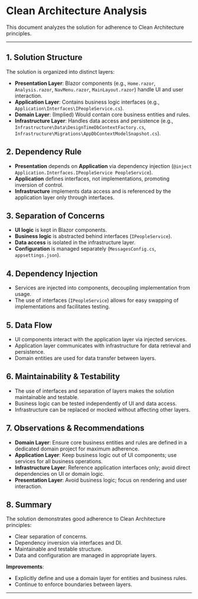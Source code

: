 ﻿# Clean Architecture Analysis

This document analyzes the solution for adherence to Clean Architecture principles.

---
## 1. Solution Structure

The solution is organized into distinct layers:
- **Presentation Layer**: Blazor components (e.g., `Home.razor`, `Analysis.razor`, `NavMenu.razor`, `MainLayout.razor`) handle UI and user interaction.
- **Application Layer**: Contains business logic interfaces (e.g., `Application\Interfaces\IPeopleService.cs`).
- **Domain Layer**: (Implied) Would contain core business entities and rules.
- **Infrastructure Layer**: Handles data access and persistence (e.g., `Infrastructure\Data\DesignTimeDbContextFactory.cs`, `Infrastructure\Migrations\AppDbContextModelSnapshot.cs`).

## 2. Dependency Rule

- **Presentation** depends on **Application** via dependency injection (`@inject Application.Interfaces.IPeopleService PeopleService`).
- **Application** defines interfaces, not implementations, promoting inversion of control.
- **Infrastructure** implements data access and is referenced by the application layer only through interfaces.

## 3. Separation of Concerns

- **UI logic** is kept in Blazor components.
- **Business logic** is abstracted behind interfaces (`IPeopleService`).
- **Data access** is isolated in the infrastructure layer.
- **Configuration** is managed separately (`MessagesConfig.cs`, `appsettings.json`).

## 4. Dependency Injection

- Services are injected into components, decoupling implementation from usage.
- The use of interfaces (`IPeopleService`) allows for easy swapping of implementations and facilitates testing.

## 5. Data Flow

- UI components interact with the application layer via injected services.
- Application layer communicates with infrastructure for data retrieval and persistence.
- Domain entities are used for data transfer between layers.

## 6. Maintainability & Testability

- The use of interfaces and separation of layers makes the solution maintainable and testable.
- Business logic can be tested independently of UI and data access.
- Infrastructure can be replaced or mocked without affecting other layers.

## 7. Observations & Recommendations

- **Domain Layer**: Ensure core business entities and rules are defined in a dedicated domain project for maximum adherence.
- **Application Layer**: Keep business logic out of UI components; use services for all business operations.
- **Infrastructure Layer**: Reference application interfaces only; avoid direct dependencies on UI or domain logic.
- **Presentation Layer**: Avoid business logic; focus on rendering and user interaction.

## 8. Summary

The solution demonstrates good adherence to Clean Architecture principles:
- Clear separation of concerns.
- Dependency inversion via interfaces and DI.
- Maintainable and testable structure.
- Data and configuration are managed in appropriate layers.

**Improvements**:  
- Explicitly define and use a domain layer for entities and business rules.
- Continue to enforce boundaries between layers.

---